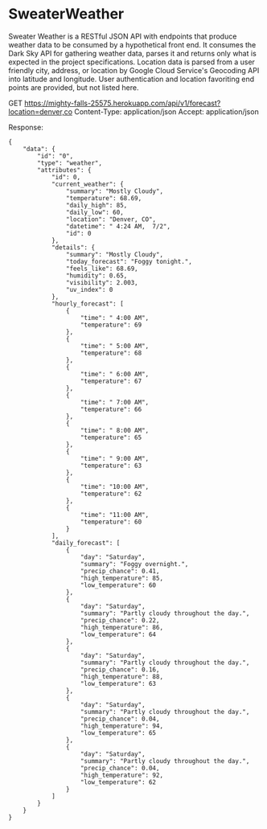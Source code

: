 # SweaterWeather


Sweater Weather is a RESTful JSON API with endpoints that produce weather data to be consumed by a hypothetical front end. It consumes the Dark Sky API for gathering weather data, parses it and returns only what is expected in the project specifications. Location data is parsed from a user friendly city, address, or location by Google Cloud Service's Geocoding API into latitude and longitude. User authentication and location favoriting end points are provided, but not listed here.


GET https://mighty-falls-25575.herokuapp.com/api/v1/forecast?location=denver,co
Content-Type: application/json
Accept: application/json

Response:
```
{
    "data": {
        "id": "0",
        "type": "weather",
        "attributes": {
            "id": 0,
            "current_weather": {
                "summary": "Mostly Cloudy",
                "temperature": 68.69,
                "daily_high": 85,
                "daily_low": 60,
                "location": "Denver, CO",
                "datetime": " 4:24 AM,  7/2",
                "id": 0
            },
            "details": {
                "summary": "Mostly Cloudy",
                "today_forecast": "Foggy tonight.",
                "feels_like": 68.69,
                "humidity": 0.65,
                "visibility": 2.003,
                "uv_index": 0
            },
            "hourly_forecast": [
                {
                    "time": " 4:00 AM",
                    "temperature": 69
                },
                {
                    "time": " 5:00 AM",
                    "temperature": 68
                },
                {
                    "time": " 6:00 AM",
                    "temperature": 67
                },
                {
                    "time": " 7:00 AM",
                    "temperature": 66
                },
                {
                    "time": " 8:00 AM",
                    "temperature": 65
                },
                {
                    "time": " 9:00 AM",
                    "temperature": 63
                },
                {
                    "time": "10:00 AM",
                    "temperature": 62
                },
                {
                    "time": "11:00 AM",
                    "temperature": 60
                }
            ],
            "daily_forecast": [
                {
                    "day": "Saturday",
                    "summary": "Foggy overnight.",
                    "precip_chance": 0.41,
                    "high_temperature": 85,
                    "low_temperature": 60
                },
                {
                    "day": "Saturday",
                    "summary": "Partly cloudy throughout the day.",
                    "precip_chance": 0.22,
                    "high_temperature": 86,
                    "low_temperature": 64
                },
                {
                    "day": "Saturday",
                    "summary": "Partly cloudy throughout the day.",
                    "precip_chance": 0.16,
                    "high_temperature": 88,
                    "low_temperature": 63
                },
                {
                    "day": "Saturday",
                    "summary": "Partly cloudy throughout the day.",
                    "precip_chance": 0.04,
                    "high_temperature": 94,
                    "low_temperature": 65
                },
                {
                    "day": "Saturday",
                    "summary": "Partly cloudy throughout the day.",
                    "precip_chance": 0.04,
                    "high_temperature": 92,
                    "low_temperature": 62
                }
            ]
        }
    }
}
```
